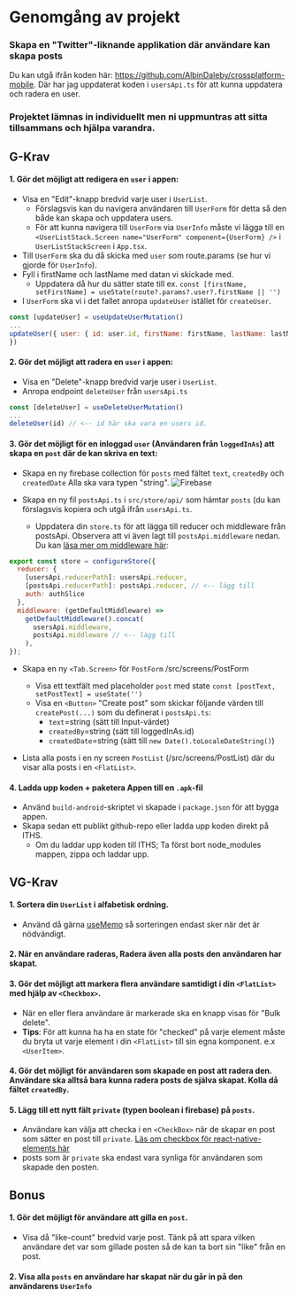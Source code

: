 # Genomgång av projekt

### Skapa en "Twitter"-liknande applikation där användare kan skapa posts

Du kan utgå ifrån koden här: https://github.com/AlbinDaleby/crossplatform-mobile. Där har jag uppdaterat koden i `usersApi.ts` för att kunna uppdatera och radera en user.

### Projektet lämnas in individuellt men ni uppmuntras att sitta tillsammans och hjälpa varandra.

## G-Krav

#### 1. Gör det möjligt att redigera en `user` i appen:
  - Visa en "Edit"-knapp bredvid varje user i `UserList`.
    - Förslagsvis kan du navigera användaren till `UserForm` för detta så den både kan skapa och uppdatera users.
    - För att kunna navigera till `UserForm` via `UserInfo` måste vi lägga till en `<UserListStack.Screen name="UserForm" component={UserForm} />` i `UserListStackScreen` i `App.tsx`.
  - Till `UserForm` ska du då skicka med `user` som route.params (se hur vi gjorde för `UserInfo`).
  - Fyll i firstName och lastName med datan vi skickade med.
    - Uppdatera då hur du sätter state till ex. `const [firstName, setFirstName] = useState(route?.params?.user?.firstName || '')`
  - I `UserForm` ska vi i det fallet anropa `updateUser` istället för `createUser`.
  ```jsx
  const [updateUser] = useUpdateUserMutation()
  ...
  updateUser({ user: { id: user.id, firstName: firstName, lastName: lastName }
  })
  ```

#### 2. Gör det möjligt att radera en `user` i appen:
  - Visa en "Delete"-knapp bredvid varje user i `UserList`.
  - Anropa endpoint `deleteUser` från `usersApi.ts`
  ```jsx
  const [deleteUser] = useDeleteUserMutation()
  ...
  deleteUser(id) // <-- id här ska vara en users id.
  ```

#### 3. Gör det möjligt för en inloggad `user` (Användaren från `loggedInAs`) att skapa en `post` där de kan skriva en text:
  - Skapa en ny firebase collection för `posts` med fältet `text`, `createdBy` och `createdDate` Alla ska vara typen "string".
  ![Firebase](firebase-posts-collection.png "Firebase")

  - Skapa en ny fil `postsApi.ts` i `src/store/api/` som hämtar `posts` (du kan förslagsvis kopiera och utgå ifrån `usersApi.ts`.
    - Uppdatera din `store.ts` för att lägga till reducer och middleware från postsApi. Observera att vi även lagt till `postsApi.middleware` nedan. Du kan [läsa mer om middleware här](https://redux-toolkit.js.org/api/getDefaultMiddleware):
	
```jsx
export const store = configureStore({
  reducer: {
    [usersApi.reducerPath]: usersApi.reducer,
    [postsApi.reducerPath]: postsApi.reducer, // <-- lägg till
    auth: authSlice
  },
  middleware: (getDefaultMiddleware) =>
    getDefaultMiddleware().concat(
      usersApi.middleware,
      postsApi.middleware // <-- lägg till
    ),
});
```

  - Skapa en ny `<Tab.Screen>` för `PostForm` /src/screens/PostForm
    - Visa ett textfält med placeholder `post` med state `const [postText, setPostText] = useState('')`
    - Visa en `<Button>` "Create post" som skickar följande värden till `createPost(...)` som du definerat i `postsApi.ts`:
      - `text`=string (sätt till Input-värdet)
      - `createdBy`=string (sätt till loggedInAs.id)
      - `createdDate`=string (sätt till `new Date().toLocaleDateString()`)

  - Lista alla posts i en ny screen `PostList` (/src/screens/PostList) där du visar alla posts i en `<FlatList>`.

#### 4. Ladda upp koden + paketera Appen till en `.apk`-fil
  - Använd `build-android`-skriptet vi skapade i `package.json` för att bygga appen.
  - Skapa sedan ett publikt github-repo eller ladda upp koden direkt på ITHS.
    - Om du laddar upp koden till ITHS; Ta först bort node_modules mappen, zippa och laddar upp.

## VG-Krav
#### 1. Sortera din `UserList` i alfabetisk ordning.
  - Använd då gärna [useMemo](https://react.dev/reference/react/useMemo) så sorteringen endast sker när det är nödvändigt.

#### 2. När en användare raderas, Radera även alla posts den användaren har skapat.

#### 3. Gör det möjligt att markera flera användare samtidigt i din `<FlatList>` med hjälp av `<Checkbox>`.
  - När en eller flera användare är markerade ska en knapp visas för "Bulk delete".
  - **Tips**: För att kunna ha ha en state för "checked" på varje element måste du bryta ut varje element i din `<FlatList>` till sin egna komponent. e.x `<UserItem>`.

#### 4. Gör det möjligt för användaren som skapade en post att radera den. Användare ska alltså bara kunna radera posts de själva skapat. Kolla då fältet `createdBy`.

#### 5. Lägg till ett nytt fält `private` (typen boolean i firebase) på `posts`.
  - Användare kan välja att checka i en `<CheckBox>` när de skapar en post som sätter en post till `private`. [Läs om checkbox för react-native-elements här](https://reactnativeelements.com/docs/components/checkbox)
  - posts som är `private` ska endast vara synliga för användaren som skapade den posten.
## Bonus
#### 1. Gör det möjligt för användare att gilla en `post`.
  - Visa då "like-count" bredvid varje post. Tänk på att spara vilken användare det var som gillade posten så de kan ta bort sin "like" från en post.

#### 2. Visa alla `posts` en användare har skapat när du går in på den användarens `UserInfo`
